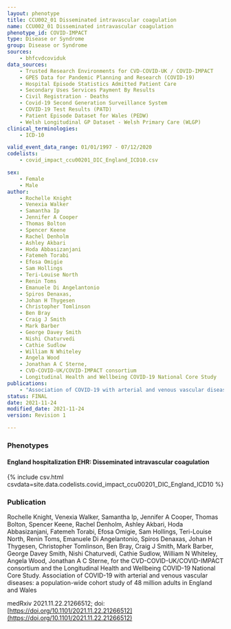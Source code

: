 ```yaml
---
layout: phenotype
title: CCU002_01 Disseminated intravascular coagulation
name: CCU002_01 Disseminated intravascular coagulation
phenotype_id: COVID-IMPACT
type: Disease or Syndrome
group: Disease or Syndrome
sources:
    - bhfcvdcoviduk
data_sources:
    - Trusted Research Environments for CVD-COVID-UK / COVID-IMPACT
    - GPES Data for Pandemic Planning and Research (COVID-19)
    - Hospital Episode Statistics Admitted Patient Care
    - Secondary Uses Services Payment By Results
    - Civil Registration - Deaths
    - Covid-19 Second Generation Surveillance System
    - COVID-19 Test Results (PATD)
    - Patient Episode Dataset for Wales (PEDW)
    - Welsh Longitudinal GP Dataset - Welsh Primary Care (WLGP)
clinical_terminologies:
    - ICD-10

valid_event_data_range: 01/01/1997 - 07/12/2020
codelists: 
    - covid_impact_ccu00201_DIC_England_ICD10.csv

sex:
    - Female
    - Male
author: 
    - Rochelle Knight
    - Venexia Walker
    - Samantha Ip
    - Jennifer A Cooper
    - Thomas Bolton
    - Spencer Keene
    - Rachel Denholm
    - Ashley Akbari
    - Hoda Abbasizanjani
    - Fatemeh Torabi
    - Efosa Omigie
    - Sam Hollings
    - Teri-Louise North
    - Renin Toms
    - Emanuele Di Angelantonio
    - Spiros Denaxas,
    - Johan H Thygesen
    - Christopher Tomlinson
    - Ben Bray
    - Craig J Smith
    - Mark Barber
    - George Davey Smith
    - Nishi Chaturvedi
    - Cathie Sudlow
    - William N Whiteley
    - Angela Wood
    - Jonathan A C Sterne,
    - CVD-COVID-UK/COVID-IMPACT consortium 
    - Longitudinal Health and Wellbeing COVID-19 National Core Study
publications:
    - "Association of COVID-19 with arterial and venous vascular diseases: a population-wide cohort study of 48 million adults in England and Wales."
status: FINAL
date: 2021-11-24
modified_date: 2021-11-24
version: Revision 1

---
```


### Phenotypes

#### England hospitalization EHR: Disseminated intravascular coagulation 
{% include csv.html csvdata=site.data.codelists.covid_impact_ccu00201_DIC_England_ICD10 %}


### Publication

Rochelle Knight, Venexia Walker, Samantha Ip, Jennifer A Cooper, Thomas Bolton, Spencer Keene, Rachel Denholm, Ashley Akbari, Hoda Abbasizanjani, Fatemeh Torabi, Efosa Omigie, Sam Hollings, Teri-Louise North, Renin Toms, Emanuele Di Angelantonio, Spiros Denaxas, Johan H Thygesen, Christopher Tomlinson, Ben Bray, Craig J Smith, Mark Barber, George Davey Smith, Nishi Chaturvedi, Cathie Sudlow, William N Whiteley, Angela Wood, Jonathan A C Sterne, for the CVD-COVID-UK/COVID-IMPACT consortium and the Longitudinal Health and Wellbeing COVID-19 National Core Study. Association of COVID-19 with arterial and venous vascular diseases: a population-wide cohort study of 48 million adults in England and Wales

medRxiv 2021.11.22.21266512; doi: [https://doi.org/10.1101/2021.11.22.21266512](https://doi.org/10.1101/2021.11.22.21266512)

